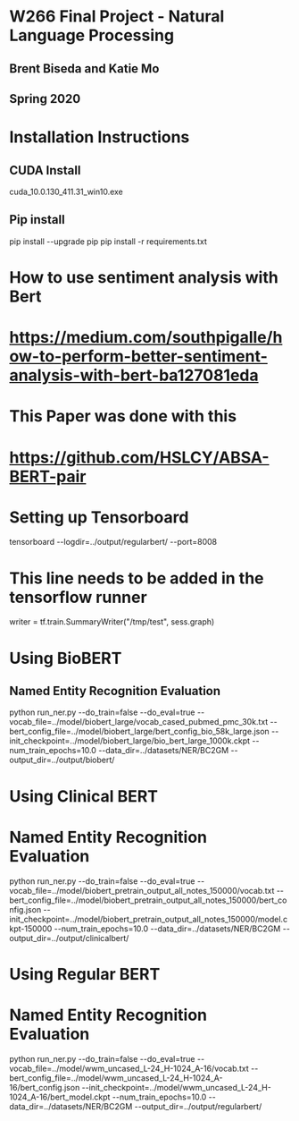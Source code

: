 # W266 Final Project - Natural Language Processing 

## Brent Biseda and Katie Mo 
## Spring 2020 

# Installation Instructions  

## CUDA Install  

cuda_10.0.130_411.31_win10.exe

## Pip install  

pip install --upgrade pip
pip install -r requirements.txt

# How to use sentiment analysis with Bert  
# https://medium.com/southpigalle/how-to-perform-better-sentiment-analysis-with-bert-ba127081eda

# This Paper was done with this  
# https://github.com/HSLCY/ABSA-BERT-pair

# Setting up Tensorboard

tensorboard --logdir=../output/regularbert/  --port=8008

# This line needs to be added in the tensorflow runner
writer = tf.train.SummaryWriter("/tmp/test", sess.graph)

# Using BioBERT  

## Named Entity Recognition Evaluation  

python run_ner.py --do_train=false --do_eval=true --vocab_file=../model/biobert_large/vocab_cased_pubmed_pmc_30k.txt --bert_config_file=../model/biobert_large/bert_config_bio_58k_large.json --init_checkpoint=../model/biobert_large/bio_bert_large_1000k.ckpt --num_train_epochs=10.0 --data_dir=../datasets/NER/BC2GM --output_dir=../output/biobert/

# Using Clinical BERT  

# Named Entity Recognition Evaluation  

python run_ner.py --do_train=false --do_eval=true --vocab_file=../model/biobert_pretrain_output_all_notes_150000/vocab.txt --bert_config_file=../model/biobert_pretrain_output_all_notes_150000/bert_config.json --init_checkpoint=../model/biobert_pretrain_output_all_notes_150000/model.ckpt-150000 --num_train_epochs=10.0 --data_dir=../datasets/NER/BC2GM --output_dir=../output/clinicalbert/

# Using Regular BERT  

# Named Entity Recognition Evaluation  

python run_ner.py --do_train=false --do_eval=true --vocab_file=../model/wwm_uncased_L-24_H-1024_A-16/vocab.txt --bert_config_file=../model/wwm_uncased_L-24_H-1024_A-16/bert_config.json --init_checkpoint=../model/wwm_uncased_L-24_H-1024_A-16/bert_model.ckpt --num_train_epochs=10.0 --data_dir=../datasets/NER/BC2GM --output_dir=../output/regularbert/